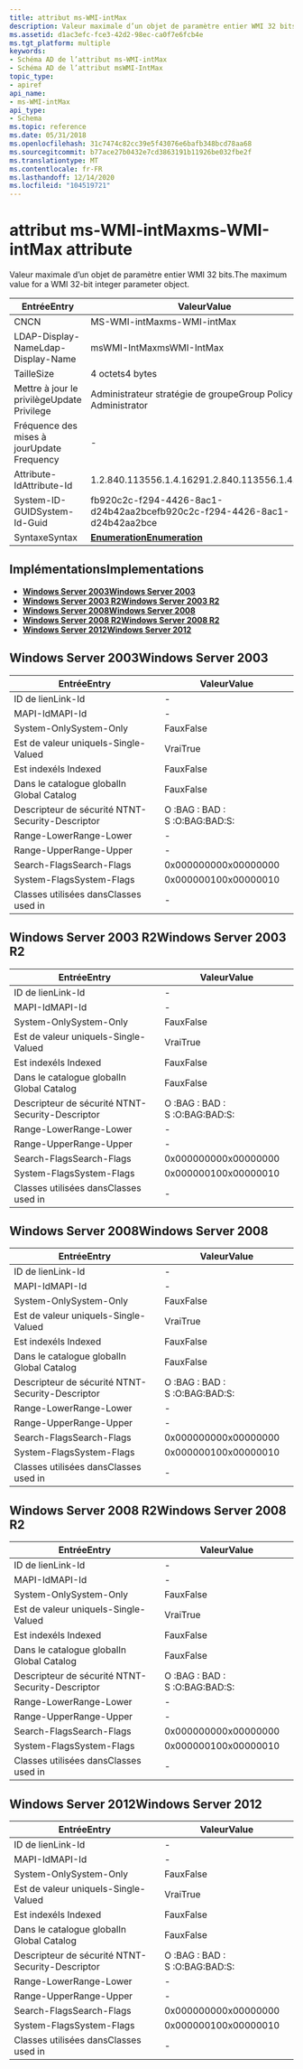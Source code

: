 ```yaml
---
title: attribut ms-WMI-intMax
description: Valeur maximale d’un objet de paramètre entier WMI 32 bits.
ms.assetid: d1ac3efc-fce3-42d2-98ec-ca0f7e6fcb4e
ms.tgt_platform: multiple
keywords:
- Schéma AD de l’attribut ms-WMI-intMax
- Schéma AD de l’attribut msWMI-IntMax
topic_type:
- apiref
api_name:
- ms-WMI-intMax
api_type:
- Schema
ms.topic: reference
ms.date: 05/31/2018
ms.openlocfilehash: 31c7474c82cc39e5f43076e6bafb348bcd78aa68
ms.sourcegitcommit: b77ace27b0432e7cd3863191b11926be032fbe2f
ms.translationtype: MT
ms.contentlocale: fr-FR
ms.lasthandoff: 12/14/2020
ms.locfileid: "104519721"
---
```

# <a name="ms-wmi-intmax-attribute"></a><span data-ttu-id="1c47f-105">attribut ms-WMI-intMax</span><span class="sxs-lookup"><span data-stu-id="1c47f-105">ms-WMI-intMax attribute</span></span>

<span data-ttu-id="1c47f-106">Valeur maximale d’un objet de paramètre entier WMI 32 bits.</span><span class="sxs-lookup"><span data-stu-id="1c47f-106">The maximum value for a WMI 32-bit integer parameter object.</span></span>



| <span data-ttu-id="1c47f-107">Entrée</span><span class="sxs-lookup"><span data-stu-id="1c47f-107">Entry</span></span> | <span data-ttu-id="1c47f-108">Valeur</span><span class="sxs-lookup"><span data-stu-id="1c47f-108">Value</span></span> |
|-------------------|--------------------------------------|
| <span data-ttu-id="1c47f-109">CN</span><span class="sxs-lookup"><span data-stu-id="1c47f-109">CN</span></span>                | <span data-ttu-id="1c47f-110">MS-WMI-intMax</span><span class="sxs-lookup"><span data-stu-id="1c47f-110">ms-WMI-intMax</span></span>                        |
| <span data-ttu-id="1c47f-111">LDAP-Display-Name</span><span class="sxs-lookup"><span data-stu-id="1c47f-111">Ldap-Display-Name</span></span> | <span data-ttu-id="1c47f-112">msWMI-IntMax</span><span class="sxs-lookup"><span data-stu-id="1c47f-112">msWMI-IntMax</span></span>                         |
| <span data-ttu-id="1c47f-113">Taille</span><span class="sxs-lookup"><span data-stu-id="1c47f-113">Size</span></span>              | <span data-ttu-id="1c47f-114">4 octets</span><span class="sxs-lookup"><span data-stu-id="1c47f-114">4 bytes</span></span>                              |
| <span data-ttu-id="1c47f-115">Mettre à jour le privilège</span><span class="sxs-lookup"><span data-stu-id="1c47f-115">Update Privilege</span></span>  | <span data-ttu-id="1c47f-116">Administrateur stratégie de groupe</span><span class="sxs-lookup"><span data-stu-id="1c47f-116">Group Policy Administrator</span></span>           |
| <span data-ttu-id="1c47f-117">Fréquence des mises à jour</span><span class="sxs-lookup"><span data-stu-id="1c47f-117">Update Frequency</span></span>  | \-                                   |
| <span data-ttu-id="1c47f-118">Attribute-Id</span><span class="sxs-lookup"><span data-stu-id="1c47f-118">Attribute-Id</span></span>      | <span data-ttu-id="1c47f-119">1.2.840.113556.1.4.1629</span><span class="sxs-lookup"><span data-stu-id="1c47f-119">1.2.840.113556.1.4.1629</span></span>              |
| <span data-ttu-id="1c47f-120">System-ID-GUID</span><span class="sxs-lookup"><span data-stu-id="1c47f-120">System-Id-Guid</span></span>    | <span data-ttu-id="1c47f-121">fb920c2c-f294-4426-8ac1-d24b42aa2bce</span><span class="sxs-lookup"><span data-stu-id="1c47f-121">fb920c2c-f294-4426-8ac1-d24b42aa2bce</span></span> |
| <span data-ttu-id="1c47f-122">Syntaxe</span><span class="sxs-lookup"><span data-stu-id="1c47f-122">Syntax</span></span>            | [<span data-ttu-id="1c47f-123">**Enumeration**</span><span class="sxs-lookup"><span data-stu-id="1c47f-123">**Enumeration**</span></span>](s-enumeration.md) |



## <a name="implementations"></a><span data-ttu-id="1c47f-124">Implémentations</span><span class="sxs-lookup"><span data-stu-id="1c47f-124">Implementations</span></span>

-   [<span data-ttu-id="1c47f-125">**Windows Server 2003**</span><span class="sxs-lookup"><span data-stu-id="1c47f-125">**Windows Server 2003**</span></span>](#windows-server-2003)
-   [<span data-ttu-id="1c47f-126">**Windows Server 2003 R2**</span><span class="sxs-lookup"><span data-stu-id="1c47f-126">**Windows Server 2003 R2**</span></span>](#windows-server-2003-r2)
-   [<span data-ttu-id="1c47f-127">**Windows Server 2008**</span><span class="sxs-lookup"><span data-stu-id="1c47f-127">**Windows Server 2008**</span></span>](#windows-server-2008)
-   [<span data-ttu-id="1c47f-128">**Windows Server 2008 R2**</span><span class="sxs-lookup"><span data-stu-id="1c47f-128">**Windows Server 2008 R2**</span></span>](#windows-server-2008-r2)
-   [<span data-ttu-id="1c47f-129">**Windows Server 2012**</span><span class="sxs-lookup"><span data-stu-id="1c47f-129">**Windows Server 2012**</span></span>](#windows-server-2012)

## <a name="windows-server-2003"></a><span data-ttu-id="1c47f-130">Windows Server 2003</span><span class="sxs-lookup"><span data-stu-id="1c47f-130">Windows Server 2003</span></span>



| <span data-ttu-id="1c47f-131">Entrée</span><span class="sxs-lookup"><span data-stu-id="1c47f-131">Entry</span></span> | <span data-ttu-id="1c47f-132">Valeur</span><span class="sxs-lookup"><span data-stu-id="1c47f-132">Value</span></span> |
|------------------------|--------------|
| <span data-ttu-id="1c47f-133">ID de lien</span><span class="sxs-lookup"><span data-stu-id="1c47f-133">Link-Id</span></span>                | \-           |
| <span data-ttu-id="1c47f-134">MAPI-Id</span><span class="sxs-lookup"><span data-stu-id="1c47f-134">MAPI-Id</span></span>                | \-           |
| <span data-ttu-id="1c47f-135">System-Only</span><span class="sxs-lookup"><span data-stu-id="1c47f-135">System-Only</span></span>            | <span data-ttu-id="1c47f-136">Faux</span><span class="sxs-lookup"><span data-stu-id="1c47f-136">False</span></span>        |
| <span data-ttu-id="1c47f-137">Est de valeur unique</span><span class="sxs-lookup"><span data-stu-id="1c47f-137">Is-Single-Valued</span></span>       | <span data-ttu-id="1c47f-138">Vrai</span><span class="sxs-lookup"><span data-stu-id="1c47f-138">True</span></span>         |
| <span data-ttu-id="1c47f-139">Est indexé</span><span class="sxs-lookup"><span data-stu-id="1c47f-139">Is Indexed</span></span>             | <span data-ttu-id="1c47f-140">Faux</span><span class="sxs-lookup"><span data-stu-id="1c47f-140">False</span></span>        |
| <span data-ttu-id="1c47f-141">Dans le catalogue global</span><span class="sxs-lookup"><span data-stu-id="1c47f-141">In Global Catalog</span></span>      | <span data-ttu-id="1c47f-142">Faux</span><span class="sxs-lookup"><span data-stu-id="1c47f-142">False</span></span>        |
| <span data-ttu-id="1c47f-143">Descripteur de sécurité NT</span><span class="sxs-lookup"><span data-stu-id="1c47f-143">NT-Security-Descriptor</span></span> | <span data-ttu-id="1c47f-144">O :BAG : BAD : S :</span><span class="sxs-lookup"><span data-stu-id="1c47f-144">O:BAG:BAD:S:</span></span> |
| <span data-ttu-id="1c47f-145">Range-Lower</span><span class="sxs-lookup"><span data-stu-id="1c47f-145">Range-Lower</span></span>            | \-           |
| <span data-ttu-id="1c47f-146">Range-Upper</span><span class="sxs-lookup"><span data-stu-id="1c47f-146">Range-Upper</span></span>            | \-           |
| <span data-ttu-id="1c47f-147">Search-Flags</span><span class="sxs-lookup"><span data-stu-id="1c47f-147">Search-Flags</span></span>           | <span data-ttu-id="1c47f-148">0x00000000</span><span class="sxs-lookup"><span data-stu-id="1c47f-148">0x00000000</span></span>   |
| <span data-ttu-id="1c47f-149">System-Flags</span><span class="sxs-lookup"><span data-stu-id="1c47f-149">System-Flags</span></span>           | <span data-ttu-id="1c47f-150">0x00000010</span><span class="sxs-lookup"><span data-stu-id="1c47f-150">0x00000010</span></span>   |
| <span data-ttu-id="1c47f-151">Classes utilisées dans</span><span class="sxs-lookup"><span data-stu-id="1c47f-151">Classes used in</span></span>        | \-           |



## <a name="windows-server-2003-r2"></a><span data-ttu-id="1c47f-152">Windows Server 2003 R2</span><span class="sxs-lookup"><span data-stu-id="1c47f-152">Windows Server 2003 R2</span></span>



| <span data-ttu-id="1c47f-153">Entrée</span><span class="sxs-lookup"><span data-stu-id="1c47f-153">Entry</span></span> | <span data-ttu-id="1c47f-154">Valeur</span><span class="sxs-lookup"><span data-stu-id="1c47f-154">Value</span></span> |
|------------------------|--------------|
| <span data-ttu-id="1c47f-155">ID de lien</span><span class="sxs-lookup"><span data-stu-id="1c47f-155">Link-Id</span></span>                | \-           |
| <span data-ttu-id="1c47f-156">MAPI-Id</span><span class="sxs-lookup"><span data-stu-id="1c47f-156">MAPI-Id</span></span>                | \-           |
| <span data-ttu-id="1c47f-157">System-Only</span><span class="sxs-lookup"><span data-stu-id="1c47f-157">System-Only</span></span>            | <span data-ttu-id="1c47f-158">Faux</span><span class="sxs-lookup"><span data-stu-id="1c47f-158">False</span></span>        |
| <span data-ttu-id="1c47f-159">Est de valeur unique</span><span class="sxs-lookup"><span data-stu-id="1c47f-159">Is-Single-Valued</span></span>       | <span data-ttu-id="1c47f-160">Vrai</span><span class="sxs-lookup"><span data-stu-id="1c47f-160">True</span></span>         |
| <span data-ttu-id="1c47f-161">Est indexé</span><span class="sxs-lookup"><span data-stu-id="1c47f-161">Is Indexed</span></span>             | <span data-ttu-id="1c47f-162">Faux</span><span class="sxs-lookup"><span data-stu-id="1c47f-162">False</span></span>        |
| <span data-ttu-id="1c47f-163">Dans le catalogue global</span><span class="sxs-lookup"><span data-stu-id="1c47f-163">In Global Catalog</span></span>      | <span data-ttu-id="1c47f-164">Faux</span><span class="sxs-lookup"><span data-stu-id="1c47f-164">False</span></span>        |
| <span data-ttu-id="1c47f-165">Descripteur de sécurité NT</span><span class="sxs-lookup"><span data-stu-id="1c47f-165">NT-Security-Descriptor</span></span> | <span data-ttu-id="1c47f-166">O :BAG : BAD : S :</span><span class="sxs-lookup"><span data-stu-id="1c47f-166">O:BAG:BAD:S:</span></span> |
| <span data-ttu-id="1c47f-167">Range-Lower</span><span class="sxs-lookup"><span data-stu-id="1c47f-167">Range-Lower</span></span>            | \-           |
| <span data-ttu-id="1c47f-168">Range-Upper</span><span class="sxs-lookup"><span data-stu-id="1c47f-168">Range-Upper</span></span>            | \-           |
| <span data-ttu-id="1c47f-169">Search-Flags</span><span class="sxs-lookup"><span data-stu-id="1c47f-169">Search-Flags</span></span>           | <span data-ttu-id="1c47f-170">0x00000000</span><span class="sxs-lookup"><span data-stu-id="1c47f-170">0x00000000</span></span>   |
| <span data-ttu-id="1c47f-171">System-Flags</span><span class="sxs-lookup"><span data-stu-id="1c47f-171">System-Flags</span></span>           | <span data-ttu-id="1c47f-172">0x00000010</span><span class="sxs-lookup"><span data-stu-id="1c47f-172">0x00000010</span></span>   |
| <span data-ttu-id="1c47f-173">Classes utilisées dans</span><span class="sxs-lookup"><span data-stu-id="1c47f-173">Classes used in</span></span>        | \-           |



## <a name="windows-server-2008"></a><span data-ttu-id="1c47f-174">Windows Server 2008</span><span class="sxs-lookup"><span data-stu-id="1c47f-174">Windows Server 2008</span></span>



| <span data-ttu-id="1c47f-175">Entrée</span><span class="sxs-lookup"><span data-stu-id="1c47f-175">Entry</span></span> | <span data-ttu-id="1c47f-176">Valeur</span><span class="sxs-lookup"><span data-stu-id="1c47f-176">Value</span></span> |
|------------------------|--------------|
| <span data-ttu-id="1c47f-177">ID de lien</span><span class="sxs-lookup"><span data-stu-id="1c47f-177">Link-Id</span></span>                | \-           |
| <span data-ttu-id="1c47f-178">MAPI-Id</span><span class="sxs-lookup"><span data-stu-id="1c47f-178">MAPI-Id</span></span>                | \-           |
| <span data-ttu-id="1c47f-179">System-Only</span><span class="sxs-lookup"><span data-stu-id="1c47f-179">System-Only</span></span>            | <span data-ttu-id="1c47f-180">Faux</span><span class="sxs-lookup"><span data-stu-id="1c47f-180">False</span></span>        |
| <span data-ttu-id="1c47f-181">Est de valeur unique</span><span class="sxs-lookup"><span data-stu-id="1c47f-181">Is-Single-Valued</span></span>       | <span data-ttu-id="1c47f-182">Vrai</span><span class="sxs-lookup"><span data-stu-id="1c47f-182">True</span></span>         |
| <span data-ttu-id="1c47f-183">Est indexé</span><span class="sxs-lookup"><span data-stu-id="1c47f-183">Is Indexed</span></span>             | <span data-ttu-id="1c47f-184">Faux</span><span class="sxs-lookup"><span data-stu-id="1c47f-184">False</span></span>        |
| <span data-ttu-id="1c47f-185">Dans le catalogue global</span><span class="sxs-lookup"><span data-stu-id="1c47f-185">In Global Catalog</span></span>      | <span data-ttu-id="1c47f-186">Faux</span><span class="sxs-lookup"><span data-stu-id="1c47f-186">False</span></span>        |
| <span data-ttu-id="1c47f-187">Descripteur de sécurité NT</span><span class="sxs-lookup"><span data-stu-id="1c47f-187">NT-Security-Descriptor</span></span> | <span data-ttu-id="1c47f-188">O :BAG : BAD : S :</span><span class="sxs-lookup"><span data-stu-id="1c47f-188">O:BAG:BAD:S:</span></span> |
| <span data-ttu-id="1c47f-189">Range-Lower</span><span class="sxs-lookup"><span data-stu-id="1c47f-189">Range-Lower</span></span>            | \-           |
| <span data-ttu-id="1c47f-190">Range-Upper</span><span class="sxs-lookup"><span data-stu-id="1c47f-190">Range-Upper</span></span>            | \-           |
| <span data-ttu-id="1c47f-191">Search-Flags</span><span class="sxs-lookup"><span data-stu-id="1c47f-191">Search-Flags</span></span>           | <span data-ttu-id="1c47f-192">0x00000000</span><span class="sxs-lookup"><span data-stu-id="1c47f-192">0x00000000</span></span>   |
| <span data-ttu-id="1c47f-193">System-Flags</span><span class="sxs-lookup"><span data-stu-id="1c47f-193">System-Flags</span></span>           | <span data-ttu-id="1c47f-194">0x00000010</span><span class="sxs-lookup"><span data-stu-id="1c47f-194">0x00000010</span></span>   |
| <span data-ttu-id="1c47f-195">Classes utilisées dans</span><span class="sxs-lookup"><span data-stu-id="1c47f-195">Classes used in</span></span>        | \-           |



## <a name="windows-server-2008-r2"></a><span data-ttu-id="1c47f-196">Windows Server 2008 R2</span><span class="sxs-lookup"><span data-stu-id="1c47f-196">Windows Server 2008 R2</span></span>



| <span data-ttu-id="1c47f-197">Entrée</span><span class="sxs-lookup"><span data-stu-id="1c47f-197">Entry</span></span> | <span data-ttu-id="1c47f-198">Valeur</span><span class="sxs-lookup"><span data-stu-id="1c47f-198">Value</span></span> |
|------------------------|--------------|
| <span data-ttu-id="1c47f-199">ID de lien</span><span class="sxs-lookup"><span data-stu-id="1c47f-199">Link-Id</span></span>                | \-           |
| <span data-ttu-id="1c47f-200">MAPI-Id</span><span class="sxs-lookup"><span data-stu-id="1c47f-200">MAPI-Id</span></span>                | \-           |
| <span data-ttu-id="1c47f-201">System-Only</span><span class="sxs-lookup"><span data-stu-id="1c47f-201">System-Only</span></span>            | <span data-ttu-id="1c47f-202">Faux</span><span class="sxs-lookup"><span data-stu-id="1c47f-202">False</span></span>        |
| <span data-ttu-id="1c47f-203">Est de valeur unique</span><span class="sxs-lookup"><span data-stu-id="1c47f-203">Is-Single-Valued</span></span>       | <span data-ttu-id="1c47f-204">Vrai</span><span class="sxs-lookup"><span data-stu-id="1c47f-204">True</span></span>         |
| <span data-ttu-id="1c47f-205">Est indexé</span><span class="sxs-lookup"><span data-stu-id="1c47f-205">Is Indexed</span></span>             | <span data-ttu-id="1c47f-206">Faux</span><span class="sxs-lookup"><span data-stu-id="1c47f-206">False</span></span>        |
| <span data-ttu-id="1c47f-207">Dans le catalogue global</span><span class="sxs-lookup"><span data-stu-id="1c47f-207">In Global Catalog</span></span>      | <span data-ttu-id="1c47f-208">Faux</span><span class="sxs-lookup"><span data-stu-id="1c47f-208">False</span></span>        |
| <span data-ttu-id="1c47f-209">Descripteur de sécurité NT</span><span class="sxs-lookup"><span data-stu-id="1c47f-209">NT-Security-Descriptor</span></span> | <span data-ttu-id="1c47f-210">O :BAG : BAD : S :</span><span class="sxs-lookup"><span data-stu-id="1c47f-210">O:BAG:BAD:S:</span></span> |
| <span data-ttu-id="1c47f-211">Range-Lower</span><span class="sxs-lookup"><span data-stu-id="1c47f-211">Range-Lower</span></span>            | \-           |
| <span data-ttu-id="1c47f-212">Range-Upper</span><span class="sxs-lookup"><span data-stu-id="1c47f-212">Range-Upper</span></span>            | \-           |
| <span data-ttu-id="1c47f-213">Search-Flags</span><span class="sxs-lookup"><span data-stu-id="1c47f-213">Search-Flags</span></span>           | <span data-ttu-id="1c47f-214">0x00000000</span><span class="sxs-lookup"><span data-stu-id="1c47f-214">0x00000000</span></span>   |
| <span data-ttu-id="1c47f-215">System-Flags</span><span class="sxs-lookup"><span data-stu-id="1c47f-215">System-Flags</span></span>           | <span data-ttu-id="1c47f-216">0x00000010</span><span class="sxs-lookup"><span data-stu-id="1c47f-216">0x00000010</span></span>   |
| <span data-ttu-id="1c47f-217">Classes utilisées dans</span><span class="sxs-lookup"><span data-stu-id="1c47f-217">Classes used in</span></span>        | \-           |



## <a name="windows-server-2012"></a><span data-ttu-id="1c47f-218">Windows Server 2012</span><span class="sxs-lookup"><span data-stu-id="1c47f-218">Windows Server 2012</span></span>



| <span data-ttu-id="1c47f-219">Entrée</span><span class="sxs-lookup"><span data-stu-id="1c47f-219">Entry</span></span> | <span data-ttu-id="1c47f-220">Valeur</span><span class="sxs-lookup"><span data-stu-id="1c47f-220">Value</span></span> |
|------------------------|--------------|
| <span data-ttu-id="1c47f-221">ID de lien</span><span class="sxs-lookup"><span data-stu-id="1c47f-221">Link-Id</span></span>                | \-           |
| <span data-ttu-id="1c47f-222">MAPI-Id</span><span class="sxs-lookup"><span data-stu-id="1c47f-222">MAPI-Id</span></span>                | \-           |
| <span data-ttu-id="1c47f-223">System-Only</span><span class="sxs-lookup"><span data-stu-id="1c47f-223">System-Only</span></span>            | <span data-ttu-id="1c47f-224">Faux</span><span class="sxs-lookup"><span data-stu-id="1c47f-224">False</span></span>        |
| <span data-ttu-id="1c47f-225">Est de valeur unique</span><span class="sxs-lookup"><span data-stu-id="1c47f-225">Is-Single-Valued</span></span>       | <span data-ttu-id="1c47f-226">Vrai</span><span class="sxs-lookup"><span data-stu-id="1c47f-226">True</span></span>         |
| <span data-ttu-id="1c47f-227">Est indexé</span><span class="sxs-lookup"><span data-stu-id="1c47f-227">Is Indexed</span></span>             | <span data-ttu-id="1c47f-228">Faux</span><span class="sxs-lookup"><span data-stu-id="1c47f-228">False</span></span>        |
| <span data-ttu-id="1c47f-229">Dans le catalogue global</span><span class="sxs-lookup"><span data-stu-id="1c47f-229">In Global Catalog</span></span>      | <span data-ttu-id="1c47f-230">Faux</span><span class="sxs-lookup"><span data-stu-id="1c47f-230">False</span></span>        |
| <span data-ttu-id="1c47f-231">Descripteur de sécurité NT</span><span class="sxs-lookup"><span data-stu-id="1c47f-231">NT-Security-Descriptor</span></span> | <span data-ttu-id="1c47f-232">O :BAG : BAD : S :</span><span class="sxs-lookup"><span data-stu-id="1c47f-232">O:BAG:BAD:S:</span></span> |
| <span data-ttu-id="1c47f-233">Range-Lower</span><span class="sxs-lookup"><span data-stu-id="1c47f-233">Range-Lower</span></span>            | \-           |
| <span data-ttu-id="1c47f-234">Range-Upper</span><span class="sxs-lookup"><span data-stu-id="1c47f-234">Range-Upper</span></span>            | \-           |
| <span data-ttu-id="1c47f-235">Search-Flags</span><span class="sxs-lookup"><span data-stu-id="1c47f-235">Search-Flags</span></span>           | <span data-ttu-id="1c47f-236">0x00000000</span><span class="sxs-lookup"><span data-stu-id="1c47f-236">0x00000000</span></span>   |
| <span data-ttu-id="1c47f-237">System-Flags</span><span class="sxs-lookup"><span data-stu-id="1c47f-237">System-Flags</span></span>           | <span data-ttu-id="1c47f-238">0x00000010</span><span class="sxs-lookup"><span data-stu-id="1c47f-238">0x00000010</span></span>   |
| <span data-ttu-id="1c47f-239">Classes utilisées dans</span><span class="sxs-lookup"><span data-stu-id="1c47f-239">Classes used in</span></span>        | \-           |



 

 




